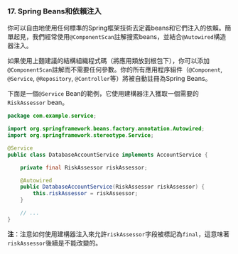 ### 17. Spring Beans和依賴注入

你可以自由地使用任何標準的Spring框架技術去定義beans和它們注入的依賴。簡單起見，我們經常使用`@ComponentScan`註解搜索beans，並結合`@Autowired`構造器注入。

如果使用上麵建議的結構組織程式碼（將應用類放到根包下），你可以添加`@ComponentScan`註解而不需要任何參數。你的所有應用程序組件（`@Component`, `@Service`, `@Repository`, `@Controller`等）將被自動註冊為Spring Beans。

下面是一個`@Service` Bean的範例，它使用建構器注入獲取一個需要的`RiskAssessor` bean。
```java
package com.example.service;

import org.springframework.beans.factory.annotation.Autowired;
import org.springframework.stereotype.Service;

@Service
public class DatabaseAccountService implements AccountService {

    private final RiskAssessor riskAssessor;

    @Autowired
    public DatabaseAccountService(RiskAssessor riskAssessor) {
        this.riskAssessor = riskAssessor;
    }

    // ...
}
```
**注**：注意如何使用建構器注入來允許`riskAssessor`字段被標記為`final`，這意味著`riskAssessor`後續是不能改變的。
